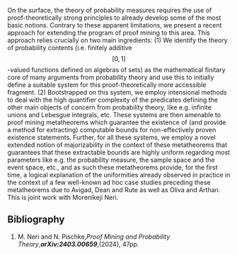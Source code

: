 



On the surface, the theory of probability measures requires the use of proof-theoretically strong principles to already develop some of the most basic notions. Contrary to these apparent limitations, we present a recent approach for extending the program of proof mining to this area. This approach relies crucially on two main ingredients: (1) We identify the theory of probability contents (i.e. finitely additive $$[0,1]$$-valued functions defined on algebras of sets) as the mathematical finitary core of many arguments from probability theory and use this to initially define a suitable system for this proof-theoretically more accessible fragment. (2) Bootstrapped on this system, we employ intensional methods to deal with the high quantifier complexity of the predicates defining the other main objects of concern from probability theory, like e.g. infinite unions and Lebesgue integrals, etc. These systems are then amenable to proof mining metatheorems which guarantee the existence of (and provide a method for extracting) computable bounds for non-effectively proven existence statements. Further, for all these systems, we employ a novel extended notion of majorizability in the context of these metatheorems that guarantees that these extractable bounds are highly uniform regarding most parameters like e.g. the probability measure, the sample space and the event space, etc., and as such these metatheorems provide, for the first time, a logical explanation of the uniformities already observed in practice in the context of a few well-known ad hoc case studies preceding these metatheorems due to Avigad, Dean and Rute as well as Oliva and Arthan. This is joint work with Morenikeji Neri.

## Bibliography









1. M. Neri and N. Pischke,_Proof Mining and Probability Theory_,**_arXiv:2403.00659_**,(2024), 47pp.





